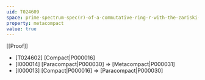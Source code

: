 ```yaml
---
uid: T024609
space: prime-spectrum-spec(r)-of-a-commutative-ring-r-with-the-zariski-topology
property: metacompact
value: true
---
```

[[Proof]]

* [T024602] [Compact|P000016]
* [I000014] [Paracompact|P000030] => [Metacompact|P000031]
* [I000013] [Compact|P000016] => [Paracompact|P000030]

